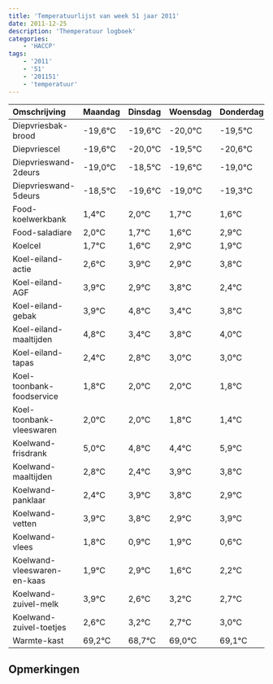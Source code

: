 ```yaml
---
title: 'Temperatuurlijst van week 51 jaar 2011'
date: 2011-12-25
description: 'Themperatuur logboek'
categories:
    - 'HACCP'
tags:
    - '2011'
    - '51'
    - '201151'
    - 'temperatuur'
---
```

|Omschrijving|Maandag|Dinsdag|Woensdag|Donderdag|Vrijdag|Zaterdag|Zondag|
|:---|:---|:---|:---|:---|:---|:---|:---|
|Diepvriesbak-brood|-19,6°C|-19,6°C|-20,0°C|-19,5°C|-20,6°C|-20,0°C|-20,3°C|
|Diepvriescel|-19,6°C|-20,0°C|-19,5°C|-20,6°C|-20,0°C|-20,3°C|-20,4°C|
|Diepvrieswand-2deurs|-19,0°C|-18,5°C|-19,6°C|-19,0°C|-19,3°C|-19,4°C|-18,1°C|
|Diepvrieswand-5deurs|-18,5°C|-19,6°C|-19,0°C|-19,3°C|-19,4°C|-18,1°C|-19,1°C|
|Food-koelwerkbank|1,4°C|2,0°C|1,7°C|1,6°C|2,9°C|1,9°C|2,8°C|
|Food-saladiare|2,0°C|1,7°C|1,6°C|2,9°C|1,9°C|2,8°C|1,4°C|
|Koelcel|1,7°C|1,6°C|2,9°C|1,9°C|2,8°C|1,4°C|1,8°C|
|Koel-eiland-actie|2,6°C|3,9°C|2,9°C|3,8°C|2,4°C|2,8°C|3,0°C|
|Koel-eiland-AGF|3,9°C|2,9°C|3,8°C|2,4°C|2,8°C|3,0°C|3,0°C|
|Koel-eiland-gebak|3,9°C|4,8°C|3,4°C|3,8°C|4,0°C|4,0°C|3,8°C|
|Koel-eiland-maaltijden|4,8°C|3,4°C|3,8°C|4,0°C|4,0°C|3,8°C|3,4°C|
|Koel-eiland-tapas|2,4°C|2,8°C|3,0°C|3,0°C|2,8°C|2,4°C|3,9°C|
|Koel-toonbank-foodservice|1,8°C|2,0°C|2,0°C|1,8°C|1,4°C|2,9°C|2,8°C|
|Koel-toonbank-vleeswaren|2,0°C|2,0°C|1,8°C|1,4°C|2,9°C|2,8°C|1,9°C|
|Koelwand-frisdrank|5,0°C|4,8°C|4,4°C|5,9°C|5,8°C|4,9°C|5,9°C|
|Koelwand-maaltijden|2,8°C|2,4°C|3,9°C|3,8°C|2,9°C|3,9°C|2,6°C|
|Koelwand-panklaar|2,4°C|3,9°C|3,8°C|2,9°C|3,9°C|2,6°C|3,2°C|
|Koelwand-vetten|3,9°C|3,8°C|2,9°C|3,9°C|2,6°C|3,2°C|2,7°C|
|Koelwand-vlees|1,8°C|0,9°C|1,9°C|0,6°C|1,2°C|0,7°C|1,0°C|
|Koelwand-vleeswaren-en-kaas|1,9°C|2,9°C|1,6°C|2,2°C|1,7°C|2,0°C|2,1°C|
|Koelwand-zuivel-melk|3,9°C|2,6°C|3,2°C|2,7°C|3,0°C|3,1°C|2,4°C|
|Koelwand-zuivel-toetjes|2,6°C|3,2°C|2,7°C|3,0°C|3,1°C|2,4°C|2,2°C|
|Warmte-kast|69,2°C|68,7°C|69,0°C|69,1°C|68,4°C|68,2°C|69,5°C|

## Opmerkingen



